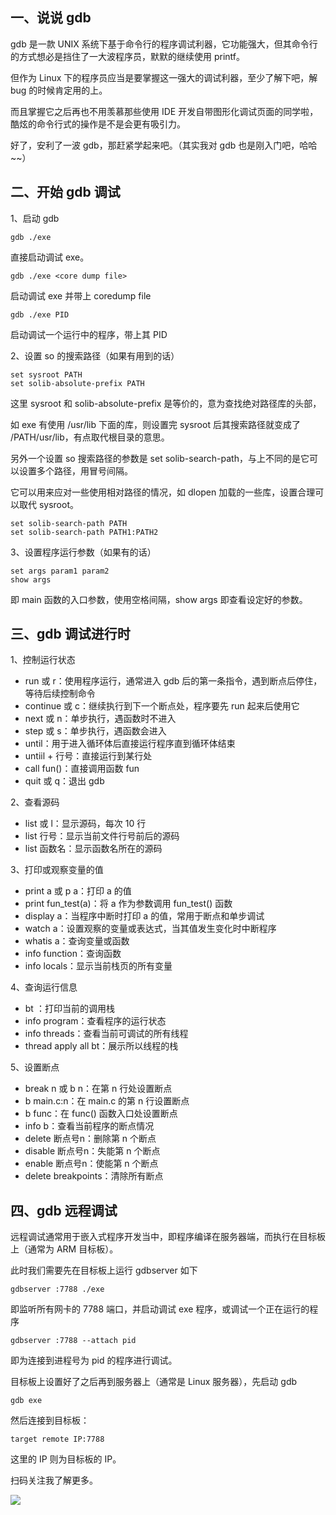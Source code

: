 ## 一、说说 gdb

gdb 是一款 UNIX 系统下基于命令行的程序调试利器，它功能强大，但其命令行的方式想必是挡住了一大波程序员，默默的继续使用 printf。

但作为 Linux 下的程序员应当是要掌握这一强大的调试利器，至少了解下吧，解 bug 的时候肯定用的上。

而且掌握它之后再也不用羡慕那些使用 IDE 开发自带图形化调试页面的同学啦，酷炫的命令行式的操作是不是会更有吸引力。

好了，安利了一波 gdb，那赶紧学起来吧。（其实我对 gdb 也是刚入门吧，哈哈~~）

## 二、开始 gdb 调试 

1、启动 gdb

	gdb ./exe

直接启动调试 exe。

	gdb ./exe <core dump file>

启动调试 exe 并带上 coredump file

	gdb ./exe PID

启动调试一个运行中的程序，带上其 PID

2、设置 so 的搜索路径（如果有用到的话）

	set sysroot PATH
	set solib-absolute-prefix PATH

这里 sysroot 和 solib-absolute-prefix 是等价的，意为查找绝对路径库的头部，

如 exe 有使用 /usr/lib 下面的库，则设置完 sysroot 后其搜索路径就变成了 /PATH/usr/lib，有点取代根目录的意思。

另外一个设置 so 搜索路径的参数是 set solib-search-path，与上不同的是它可以设置多个路径，用冒号间隔。

它可以用来应对一些使用相对路径的情况，如 dlopen 加载的一些库，设置合理可以取代 sysroot。

	set solib-search-path PATH
	set solib-search-path PATH1:PATH2

3、设置程序运行参数（如果有的话）

	set args param1 param2
	show args

即 main 函数的入口参数，使用空格间隔，show args 即查看设定好的参数。

## 三、gdb 调试进行时

1、控制运行状态

- run 或 r：使用程序运行，通常进入 gdb 后的第一条指令，遇到断点后停住，等待后续控制命令
- continue 或 c：继续执行到下一个断点处，程序要先 run 起来后使用它
- next 或 n：单步执行，遇函数时不进入
- step 或 s：单步执行，遇函数会进入
- until：用于进入循环体后直接运行程序直到循环体结束
- untiil + 行号：直接运行到某行处
- call fun()：直接调用函数 fun
- quit 或 q：退出 gdb

2、查看源码

- list 或 l：显示源码，每次 10 行
- list 行号：显示当前文件行号前后的源码
- list 函数名：显示函数名所在的源码

3、打印或观察变量的值

- print a 或 p a：打印 a 的值
- print fun_test(a)：将 a 作为参数调用 fun_test() 函数
- display a：当程序中断时打印 a 的值，常用于断点和单步调试
- watch a：设置观察的变量或表达式，当其值发生变化时中断程序
- whatis a：查询变量或函数
- info function：查询函数
- info locals：显示当前栈页的所有变量

4、查询运行信息

- bt ：打印当前的调用栈
- info program：查看程序的运行状态
- info threads：查看当前可调试的所有线程
- thread apply all bt：展示所以线程的栈

5、设置断点

- break n 或 b n：在第 n 行处设置断点
- b main.c:n：在 main.c 的第 n 行设置断点
- b func：在 func() 函数入口处设置断点
- info b：查看当前程序的断点情况
- delete 断点号n：删除第 n 个断点
- disable 断点号n：失能第 n 个断点
- enable 断点号n：使能第 n 个断点
- delete breakpoints：清除所有断点

## 四、gdb 远程调试

远程调试通常用于嵌入式程序开发当中，即程序编译在服务器端，而执行在目标板上（通常为 ARM 目标板）。

此时我们需要先在目标板上运行 gdbserver 如下

	gdbserver :7788 ./exe

即监听所有网卡的 7788 端口，并启动调试 exe 程序，或调试一个正在运行的程序

	gdbserver :7788 --attach pid

即为连接到进程号为 pid 的程序进行调试。

目标板上设置好了之后再到服务器上（通常是 Linux 服务器），先启动 gdb

	gdb exe

然后连接到目标板：

	target remote IP:7788

这里的 IP 则为目标板的 IP。

扫码关注我了解更多。

![](http://wx1.sinaimg.cn/large/9e169b75gy1fqcisgsbd7j2076076q3e.jpg)